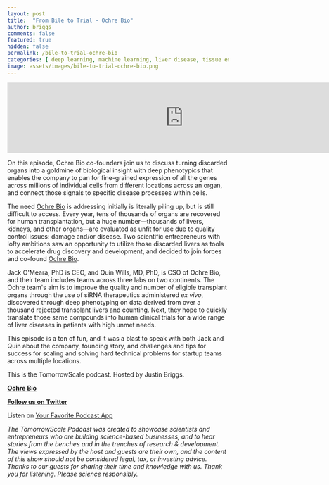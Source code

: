 ```yaml
---
layout: post
title:  "From Bile to Trial - Ochre Bio"
author: briggs
comments: false
featured: true
hidden: false
permalink: /bile-to-trial-ochre-bio
categories: [ deep learning, machine learning, liver disease, tissue engineering, drug discovery, drug development, drug discovery, startup ]
image: assets/images/bile-to-trial-ochre-bio.png
---
```


<iframe src="https://anchor.fm/tomorrowscale/embed/episodes/Human-on-a-Chip---Emulate-e17ceqf" height="160px" width="800px" frameborder="0" scrolling="no"></iframe>

On this episode, Ochre Bio co-founders join us to discuss turning discarded organs into a goldmine of biological insight with deep phenotypics that enables the company to pan for fine-grained expression of all the genes across millions of individual cells from different locations across an organ, and connect those signals to specific disease processes within cells.   

The need [Ochre Bio](https://www.ochre-bio.com/) is addressing initially is literally piling up, but is still difficult to access. Every year, tens of thousands of organs are recovered for human transplantation, but a huge number—thousands of livers, kidneys, and other organs—are evaluated as unfit for use due to quality control issues: damage and/or disease. Two scientific entrepreneurs with lofty ambitions saw an opportunity to utilize those discarded livers as tools to accelerate drug discovery and development, and decided to join forces and co-found [Ochre Bio](https://www.ochre-bio.com/).  

Jack O'Meara, PhD is CEO, and Quin Wills, MD, PhD, is CSO of Ochre Bio, and their team includes teams across three labs on two continents. The Ochre team's aim is to improve the quality and number of eligible transplant organs through the use of siRNA therapeutics administered *ex vivo*, discovered through deep phenotyping on data derived from over a thousand rejected transplant livers and counting. Next, they hope to quickly translate those same compounds into human clinical trials for a wide range of liver diseases in patients with high unmet needs.

This episode is a ton of fun, and it was a blast to speak with both Jack and Quin about the company, founding story, and challenges and tips for success for scaling and solving hard technical problems for startup teams across multiple locations.

This is the TomorrowScale podcast. Hosted by Justin Briggs.

**[Ochre Bio](https://www.ochre-bio.com/)**

**<a href="http://twitter.com/tomorrowscale" target="_blank" rel="noopener ugc noreferrer">Follow us on Twitter</a>**

Listen on [Your Favorite Podcast App](https://anchor.fm/tomorrowscale/)

*The TomorrowScale Podcast was created to showcase scientists and entrepreneurs who are building science-based businesses, and to hear stories from the benches and in the trenches of research & development. The views expressed by the host and guests are their own, and the content of this show should not be considered legal, tax, or investing advice. Thanks to our guests for sharing their time and knowledge with us. Thank you for listening. Please science responsibly.*